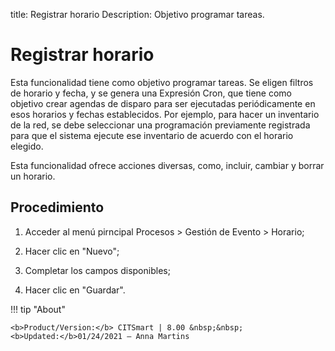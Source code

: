 title: Registrar horario
Description: Objetivo programar tareas.
# Registrar horario


Esta funcionalidad tiene como objetivo programar tareas. Se eligen filtros de
horario y fecha, y se genera una Expresión Cron, que tiene como objetivo crear
agendas de disparo para ser ejecutadas periódicamente en esos horarios y fechas
establecidos. Por ejemplo, para hacer un inventario de la red, se debe
seleccionar una programación previamente registrada para que el sistema ejecute
ese inventario de acuerdo con el horario elegido.

Esta funcionalidad ofrece acciones diversas, como, incluir, cambiar y borrar un
horario.

Procedimiento
-----------------

1.  Acceder al menú pirncipal Procesos \> Gestión de Evento \> Horario;

2.  Hacer clic en "Nuevo";

3.  Completar los campos disponibles;

4.  Hacer clic en "Guardar".


!!! tip "About"

    <b>Product/Version:</b> CITSmart | 8.00 &nbsp;&nbsp;
    <b>Updated:</b>01/24/2021 – Anna Martins
